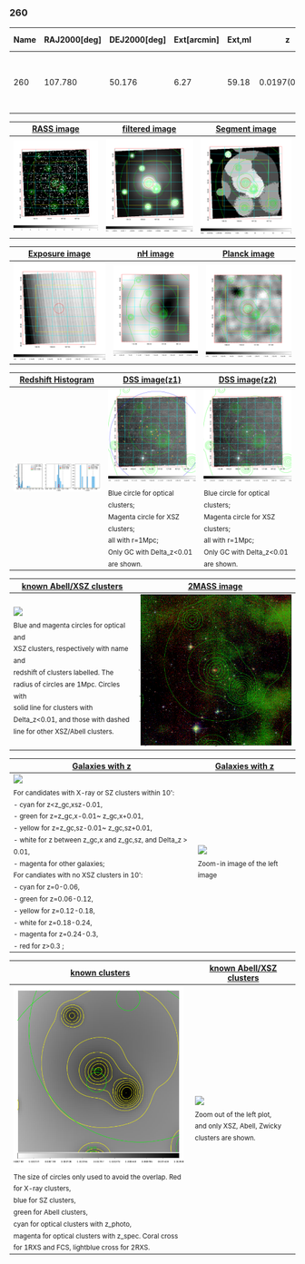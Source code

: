 <div STYLE="page-break-after: always;"></div>

### 260

|Name|RAJ2000[deg]|DEJ2000[deg] |Ext[arcmin]| Ext,ml | z | z_src| C|GC(XSZ,Delta_z<0.01)| GC(OPT,Delta_z<0.01)|GC| R_sig[arcmin] | R500[arcmin] | R500[Mpc]| CRsig[c/s] | CR500[c/s] |L500[1E44 erg/s]|F500[1E-12 erg/s/cm^2]| M500[1E14 Msun]|Tx[keV]|Cnt_sig|Beta|Rc[arcmin]|Comment|Alias|
|---|---|---|---|---|---|------|---|--------|---------|----------|---|---|---|---|---|---|---|---|---|---|---|---|---|---|
|260| 107.780| 50.176| 6.27| 59.18| 0.0197(0.005)| z1, z_opt| S| -| N| N, Tar, W| 34.165| 24.641| 0.590| 0.641(0.096)| 0.613(0.092)| 0.078(0.008)| 8.889(0.899)| 0.60(0.03)| 1.57(0.05)| 289.0| 0.863(-0.117+0.094)| 19.798(-3.264+2.383)| An SZ cluster with no $z$ and offset = 0.01 Mpc| t321|

|[RASS image](../image/260/260_img.pdf)|[filtered image](../image/260/260_fil.pdf)|[Segment image](../image/260/260_seg.pdf)|
|-------------------|--------------------|-------------------|
| <img src="../image/260/260_img.png" width="300">  | <img src="../image/260/260_fil.png" width="300">   | <img src="../image/260/260_seg.png" width="300">  |

|[Exposure image](../image/260/260_mex.pdf)| [nH image](../image/260/260_nh.pdf)| [Planck image](../image/260/260_p.pdf)|
|-------------------|--------------------|-------------------|
|<img src="../image/260/260_mex.png" width="300">   | <img src="../image/260/260_nh.png" width="300">    | <img src="../image/260/260_p.png" width="300"> |

|[Redshift Histogram](../image/260/260_zg.pdf) | [DSS image(z1)](../image/260/260_dss_z1.pdf)      |  [DSS image(z2)](../image/260/260_dss_z2.pdf)    |
|-------------------|--------------------|-------------------|
|<img src="../image/260/260_zg.png" width="300"> |<img src="../image/260/260_dss_z1.png" width="300"> <sub><br>Blue circle for optical clusters; <br>Magenta circle for XSZ clusters; <br>all with r=1Mpc; <br>Only GC with Delta_z<0.01 are shown. </sub>| <img src="../image/260/260_dss_z2.png" width="300"><sub><br>Blue circle for optical clusters; <br>Magenta circle for XSZ clusters; <br>all with r=1Mpc; <br>Only GC with Delta_z<0.01 are shown. </sub> |

|[known Abell/XSZ clusters](../image/260/260_m.pdf) | [2MASS image](../image/260/260_2mass.pdf)      |
|-------------------|-------------------|
|<img src=../image/260/260_m.png width="300"> <br><sub>Blue and magenta circles for optical and <br>XSZ clusters, respectively with name and <br>redshift of clusters labelled. The <br>radius of circles are 1Mpc. Circles with <br>solid line for clusters with <br>Delta_z<0.01, and those with dashed <br>line for other XSZ/Abell clusters.        </sub>|<img src="../image/260/260_2mass.png" width="300">  |

|[Galaxies with z](../image/260/260_opt_ned.pdf) |[Galaxies with z](../image/260/260_opt_ned_zoom.pdf) |
|-------------------|-------------------|
| <img src=../image/260/260_opt_ned.png width="300"> <br><sub> For candidates with X-ray or SZ clusters within 10': <br> - cyan for z<z_gc,xsz-0.01, <br> - green for z=z_gc,x-0.01~ z_gc,x+0.01, <br> - yellow for z=z_gc,sz-0.01~ z_gc,sz+0.01, <br> - white for z between z_gc,x and z_gc,sz, and Delta_z > 0.01, <br> - magenta for other galaxies; <br>For candiates with no XSZ clusters in 10': <br> - cyan for z=0-0.06, <br> - green for z=0.06-0.12, <br> - yellow for z=0.12-0.18, <br> - white for z=0.18-0.24, <br> - magenta for z=0.24-0.3, <br> - red for z>0.3 ;  </sub>|<img src=../image/260/260_opt_ned_zoom.png width="300">  <br><sub> Zoom-in image of the left image</sub>|

|[known clusters](../image/260/260_gc.pdf) |[known Abell/XSZ clusters](../image/260/260_gc_large.pdf) |
|-------------------|-------------------|
| <img src=../image/260/260_gc.png width="300"> <br><sub> The size of circles only used to avoid the overlap. Red for X-ray clusters, <br> blue for SZ clusters, <br> green for Abell clusters, <br> cyan for optical clusters with z_photo, <br> magenta for optical clusters with z_spec. Coral cross for 1RXS and FCS, lightblue cross for 2RXS. </sub>|<img src=../image/260/260_gc_large.png width="300"> <br><sub> Zoom out of the left plot, <br> and only XSZ, Abell, Zwicky clusters are shown. </sub> |



